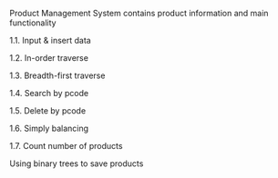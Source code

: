 Product Management System contains product information and main functionality

1.1.      Input & insert data

1.2.      In-order traverse

1.3.      Breadth-first traverse

1.4.      Search by pcode

1.5.      Delete by pcode

1.6.      Simply balancing

1.7.      Count number of products


Using binary trees to save products

